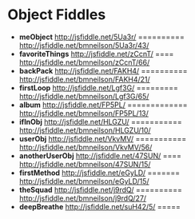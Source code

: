 Object Fiddles
==============
* **meObject** http://jsfiddle.net/5Ua3r/ ========== http://jsfiddle.net/bmneilson/5Ua3r/43/
* **favoriteThings** http://jsfiddle.net/zCcnT/ ==== http://jsfiddle.net/bmneilson/zCcnT/66/
* **backPack** http://jsfiddle.net/FAKH4/ ========== http://jsfiddle.net/bmneilson/FAKH4/21/
* **firstLoop** http://jsfiddle.net/Lgf3G/ ========= http://jsfiddle.net/bmneilson/Lgf3G/65/
* **album** http://jsfiddle.net/FP5PL/ ============= http://jsfiddle.net/bmneilson/FP5PL/13/
* **ifInObj** http://jsfiddle.net/HLGZU/ =========== http://jsfiddle.net/bmneilson/HLGZU/10/
* **userObj** http://jsfiddle.net/VkvMV/ =========== http://jsfiddle.net/bmneilson/VkvMV/56/
* **anotherUserObj** http://jsfiddle.net/47SUN/ ==== http://jsfiddle.net/bmneilson/47SUN/15/
* **firstMethod** http://jsfiddle.net/eGyLD/ ======= http://jsfiddle.net/bmneilson/eGyLD/15/
* **theSquad** http://jsfiddle.net/j9rdQ/ ========== http://jsfiddle.net/bmneilson/j9rdQ/27/
* **deepBreathe** http://jsfiddle.net/suH42/5/ ===== 
